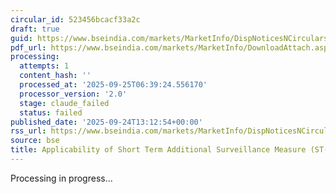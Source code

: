 ```yaml
---
circular_id: 523456bcacf33a2c
draft: true
guid: https://www.bseindia.com/markets/MarketInfo/DispNoticesNCirculars.aspx?Noticeid={EE3A26E1-60B2-42C1-8DAE-5360762E0267}&noticeno=20250924-46&dt=09/24/2025&icount=46&totcount=75&flag=0
pdf_url: https://www.bseindia.com/markets/MarketInfo/DownloadAttach.aspx?id=20250924-46&attachedId=842805c0-2eff-40c1-970a-e91cb71dca9c
processing:
  attempts: 1
  content_hash: ''
  processed_at: '2025-09-25T06:39:24.556170'
  processor_version: '2.0'
  stage: claude_failed
  status: failed
published_date: '2025-09-24T13:12:54+00:00'
rss_url: https://www.bseindia.com/markets/MarketInfo/DispNoticesNCirculars.aspx?Noticeid={EE3A26E1-60B2-42C1-8DAE-5360762E0267}&noticeno=20250924-46&dt=09/24/2025&icount=46&totcount=75&flag=0
source: bse
title: Applicability of Short Term Additional Surveillance Measure (ST-ASM)
---
```


Processing in progress...
